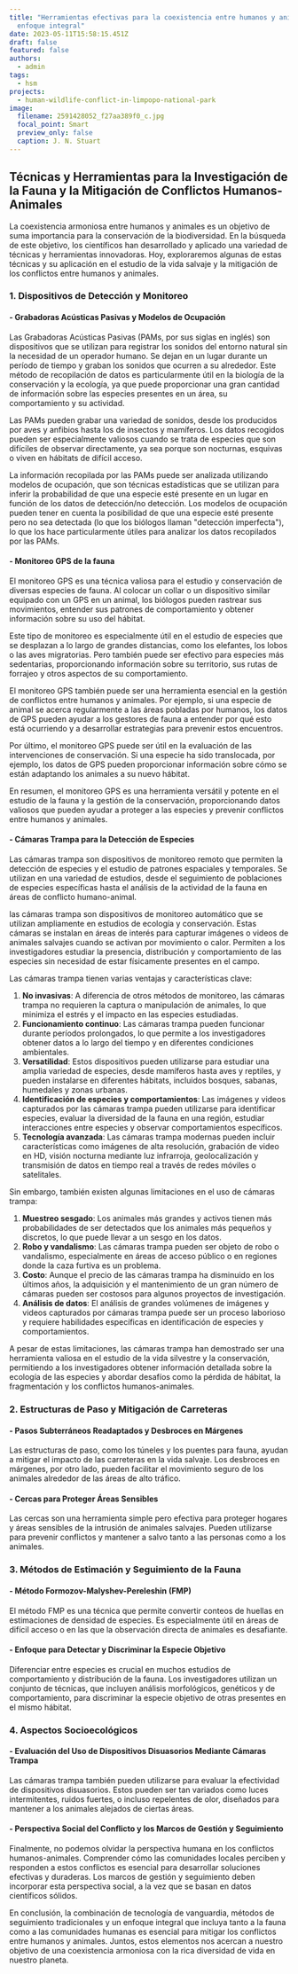 ```yaml
---
title: "Herramientas efectivas para la coexistencia entre humanos y animales: Un
  enfoque integral"
date: 2023-05-11T15:58:15.451Z
draft: false
featured: false
authors:
  - admin
tags:
  - hsm
projects:
  - human-wildlife-conflict-in-limpopo-national-park
image:
  filename: 2591428052_f27aa389f0_c.jpg
  focal_point: Smart
  preview_only: false
  caption: J. N. Stuart
---
```

<!--StartFragment-->

## Técnicas y Herramientas para la Investigación de la Fauna y la Mitigación de Conflictos Humanos-Animales

La coexistencia armoniosa entre humanos y animales es un objetivo de suma importancia para la conservación de la biodiversidad. En la búsqueda de este objetivo, los científicos han desarrollado y aplicado una variedad de técnicas y herramientas innovadoras. Hoy, exploraremos algunas de estas técnicas y su aplicación en el estudio de la vida salvaje y la mitigación de los conflictos entre humanos y animales.

### 1. Dispositivos de Detección y Monitoreo

#### \- Grabadoras Acústicas Pasivas y Modelos de Ocupación

Las Grabadoras Acústicas Pasivas (PAMs, por sus siglas en inglés) son dispositivos que se utilizan para registrar los sonidos del entorno natural sin la necesidad de un operador humano. Se dejan en un lugar durante un período de tiempo y graban los sonidos que ocurren a su alrededor. Este método de recopilación de datos es particularmente útil en la biología de la conservación y la ecología, ya que puede proporcionar una gran cantidad de información sobre las especies presentes en un área, su comportamiento y su actividad.

Las PAMs pueden grabar una variedad de sonidos, desde los producidos por aves y anfibios hasta los de insectos y mamíferos. Los datos recogidos pueden ser especialmente valiosos cuando se trata de especies que son difíciles de observar directamente, ya sea porque son nocturnas, esquivas o viven en hábitats de difícil acceso.

La información recopilada por las PAMs puede ser analizada utilizando modelos de ocupación, que son técnicas estadísticas que se utilizan para inferir la probabilidad de que una especie esté presente en un lugar en función de los datos de detección/no detección. Los modelos de ocupación pueden tener en cuenta la posibilidad de que una especie esté presente pero no sea detectada (lo que los biólogos llaman "detección imperfecta"), lo que los hace particularmente útiles para analizar los datos recopilados por las PAMs.

#### \- Monitoreo GPS de la fauna

El monitoreo GPS es una técnica valiosa para el estudio y conservación de diversas especies de fauna. Al colocar un collar o un dispositivo similar equipado con un GPS en un animal, los biólogos pueden rastrear sus movimientos, entender sus patrones de comportamiento y obtener información sobre su uso del hábitat.

Este tipo de monitoreo es especialmente útil en el estudio de especies que se desplazan a lo largo de grandes distancias, como los elefantes, los lobos o las aves migratorias. Pero también puede ser efectivo para especies más sedentarias, proporcionando información sobre su territorio, sus rutas de forrajeo y otros aspectos de su comportamiento.

El monitoreo GPS también puede ser una herramienta esencial en la gestión de conflictos entre humanos y animales. Por ejemplo, si una especie de animal se acerca regularmente a las áreas pobladas por humanos, los datos de GPS pueden ayudar a los gestores de fauna a entender por qué esto está ocurriendo y a desarrollar estrategias para prevenir estos encuentros.

Por último, el monitoreo GPS puede ser útil en la evaluación de las intervenciones de conservación. Si una especie ha sido translocada, por ejemplo, los datos de GPS pueden proporcionar información sobre cómo se están adaptando los animales a su nuevo hábitat.

En resumen, el monitoreo GPS es una herramienta versátil y potente en el estudio de la fauna y la gestión de la conservación, proporcionando datos valiosos que pueden ayudar a proteger a las especies y prevenir conflictos entre humanos y animales.

#### \- Cámaras Trampa para la Detección de Especies

Las cámaras trampa son dispositivos de monitoreo remoto que permiten la detección de especies y el estudio de patrones espaciales y temporales. Se utilizan en una variedad de estudios, desde el seguimiento de poblaciones de especies específicas hasta el análisis de la actividad de la fauna en áreas de conflicto humano-animal. 

las cámaras trampa son dispositivos de monitoreo automático que se utilizan ampliamente en estudios de ecología y conservación. Estas cámaras se instalan en áreas de interés para capturar imágenes o videos de animales salvajes cuando se activan por movimiento o calor. Permiten a los investigadores estudiar la presencia, distribución y comportamiento de las especies sin necesidad de estar físicamente presentes en el campo.

<!--StartFragment-->

Las cámaras trampa tienen varias ventajas y características clave:

1. **No invasivas**: A diferencia de otros métodos de monitoreo, las cámaras trampa no requieren la captura o manipulación de animales, lo que minimiza el estrés y el impacto en las especies estudiadas.
2. **Funcionamiento continuo**: Las cámaras trampa pueden funcionar durante períodos prolongados, lo que permite a los investigadores obtener datos a lo largo del tiempo y en diferentes condiciones ambientales.
3. **Versatilidad**: Estos dispositivos pueden utilizarse para estudiar una amplia variedad de especies, desde mamíferos hasta aves y reptiles, y pueden instalarse en diferentes hábitats, incluidos bosques, sabanas, humedales y zonas urbanas.
4. **Identificación de especies y comportamientos**: Las imágenes y videos capturados por las cámaras trampa pueden utilizarse para identificar especies, evaluar la diversidad de la fauna en una región, estudiar interacciones entre especies y observar comportamientos específicos.
5. **Tecnología avanzada**: Las cámaras trampa modernas pueden incluir características como imágenes de alta resolución, grabación de video en HD, visión nocturna mediante luz infrarroja, geolocalización y transmisión de datos en tiempo real a través de redes móviles o satelitales.

Sin embargo, también existen algunas limitaciones en el uso de cámaras trampa:

1. **Muestreo sesgado**: Los animales más grandes y activos tienen más probabilidades de ser detectados que los animales más pequeños y discretos, lo que puede llevar a un sesgo en los datos.
2. **Robo y vandalismo**: Las cámaras trampa pueden ser objeto de robo o vandalismo, especialmente en áreas de acceso público o en regiones donde la caza furtiva es un problema.
3. **Costo**: Aunque el precio de las cámaras trampa ha disminuido en los últimos años, la adquisición y el mantenimiento de un gran número de cámaras pueden ser costosos para algunos proyectos de investigación.
4. **Análisis de datos**: El análisis de grandes volúmenes de imágenes y videos capturados por cámaras trampa puede ser un proceso laborioso y requiere habilidades específicas en identificación de especies y comportamientos.

<!--EndFragment-->

A pesar de estas limitaciones, las cámaras trampa han demostrado ser una herramienta valiosa en el estudio de la vida silvestre y la conservación, permitiendo a los investigadores obtener información detallada sobre la ecología de las especies y abordar desafíos como la pérdida de hábitat, la fragmentación y los conflictos humanos-animales.



### 2. Estructuras de Paso y Mitigación de Carreteras

#### \- Pasos Subterráneos Readaptados y Desbroces en Márgenes

Las estructuras de paso, como los túneles y los puentes para fauna, ayudan a mitigar el impacto de las carreteras en la vida salvaje. Los desbroces en márgenes, por otro lado, pueden facilitar el movimiento seguro de los animales alrededor de las áreas de alto tráfico.

#### \- Cercas para Proteger Áreas Sensibles

Las cercas son una herramienta simple pero efectiva para proteger hogares y áreas sensibles de la intrusión de animales salvajes. Pueden utilizarse para prevenir conflictos y mantener a salvo tanto a las personas como a los animales.

### 3. Métodos de Estimación y Seguimiento de la Fauna

#### \- Método Formozov-Malyshev-Pereleshin (FMP)

El método FMP es una técnica que permite convertir conteos de huellas en estimaciones de densidad de especies. Es especialmente útil en áreas de difícil acceso o en las que la observación directa de animales es desafiante.

#### \- Enfoque para Detectar y Discriminar la Especie Objetivo

Diferenciar entre especies es crucial en muchos estudios de comportamiento y distribución de la fauna. Los investigadores utilizan un conjunto de técnicas, que incluyen análisis morfológicos, genéticos y de comportamiento, para discriminar la especie objetivo de otras presentes en el mismo hábitat.



### 4. Aspectos Socioecológicos

#### \- Evaluación del Uso de Dispositivos Disuasorios Mediante Cámaras Trampa

Las cámaras trampa también pueden utilizarse para evaluar la efectividad de dispositivos disuasorios. Estos pueden ser tan variados como luces intermitentes, ruidos fuertes, o incluso repelentes de olor, diseñados para mantener a los animales alejados de ciertas áreas.

#### \- Perspectiva Social del Conflicto y los Marcos de Gestión y Seguimiento

Finalmente, no podemos olvidar la perspectiva humana en los conflictos humanos-animales. Comprender cómo las comunidades locales perciben y responden a estos conflictos es esencial para desarrollar soluciones efectivas y duraderas. Los marcos de gestión y seguimiento deben incorporar esta perspectiva social, a la vez que se basan en datos científicos sólidos.

En conclusión, la combinación de tecnología de vanguardia, métodos de seguimiento tradicionales y un enfoque integral que incluya tanto a la fauna como a las comunidades humanas es esencial para mitigar los conflictos entre humanos y animales. Juntos, estos elementos nos acercan a nuestro objetivo de una coexistencia armoniosa con la rica diversidad de vida en nuestro planeta.

<!--EndFragment-->